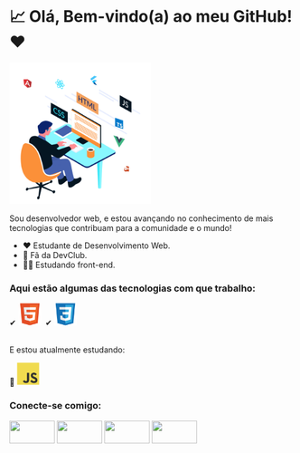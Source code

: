 # 📈 Olá, Bem-vindo(a) ao meu GitHub! ❤

 <p><img src = "banner.gif" width = "250px" /></p>
 
Sou desenvolvedor web, e estou avançando no conhecimento de mais tecnologias que contribuam para a comunidade e o mundo!

- ❤ Estudante de Desenvolvimento Web.
- 💜 Fã da DevClub.
- 👩‍💻 Estudando front-end.

<h3>Aqui estão algumas das tecnologias com que trabalho:</h3>

<div>
 ✔ <img src="https://github.com/devicons/devicon/blob/master/icons/html5/html5-original.svg" title="HTML5" alt="HTML" width="40" height="40"/>&nbsp;
 ✔ <img src="https://raw.githubusercontent.com/devicons/devicon/6910f0503efdd315c8f9b858234310c06e04d9c0/icons/css3/css3-original.svg" title="CSS3" alt="CSS" width="40" height="40"/>&nbsp;
  <br> <br>
  
  <p>E estou atualmente estudando:</p>
 📌 <img src="https://github.com/devicons/devicon/blob/master/icons/javascript/javascript-original.svg" title="JavaScript" alt="JavaScript" width="40" height="40"/>&nbsp;
 <!--📌 <img src="https://github.com/devicons/devicon/blob/master/icons/react/react-original-wordmark.svg" title="React" alt="React" width="40" height="40"/>&nbsp; -->
</div>

<h3 align="left">Conecte-se comigo:</h3>
<p align="left">
<a href="your link" target="blank"><img align="center" src="https://img.shields.io/badge/LinkedIn-0077B5?style=for-the-badge&logo=linkedin&logoColor=white" alt="" title="Linkedin" height="40" width="80" /></a>
<a href="your link" target="blank"><img align="center" src="https://img.shields.io/badge/Instagram-E4405F?style=for-the-badge&logo=instagram&logoColor=white" alt="" title="Instagram" height="40" width="80" /></a>
<a href="your link" target="blank"><img align="center" src="https://img.shields.io/badge/Gmail-D14836?style=for-the-badge&logo=gmail&logoColor=white" alt="" title="Gmail" height="40" width="80" /></a>
<a href="your link" target="blank"><img align="center" src="https://img.shields.io/badge/Telegram-2CA5E0?style=for-the-badge&logo=telegram&logoColor=white" title="Telegram" alt="" height="40" width="80" /></a>
</p>

